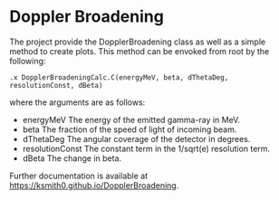 Doppler Broadening
===
The project provide the DopplerBroadening class as well as a simple method to create plots. This method can be envoked from root by the following:
```
.x DopplerBroadeningCalc.C(energyMeV, beta, dThetaDeg, resolutionConst, dBeta)
```
where the arguments are as follows:
 * energyMeV The energy of the emitted gamma-ray in MeV.
 * beta The fraction of the speed of light of incoming beam.
 * dThetaDeg The angular coverage of the detector in degrees.
 * resolutionConst The constant term in the 1/sqrt(e) resolution term.
 * dBeta The change in beta. 

Further documentation is available at https://ksmith0.github.io/DopplerBroadening.
